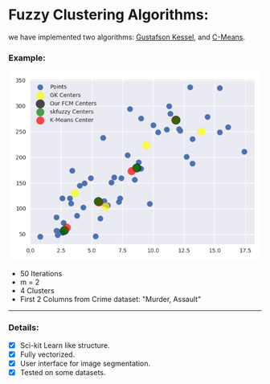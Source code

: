 # Fuzzy Clustering Algorithms:
we have implemented two algorithms: <a href="http://w3.ualg.pt/~jvo/ml2015-16/ml2015-16L17.pdf">Gustafson Kessel</a>, and <a href="https://home.deib.polimi.it/matteucc/Clustering/tutorial_html/cmeans.html">C-Means</a>.

### Example:

![Alt text](/picture.png?raw=true "comparisons")

<ul>
  <li>50 Iterations</li>
  <li>m = 2</li>
  <li>4 Clusters</li>
  <li>First 2 Columns from Crime dataset: "Murder, Assault"</li>
</ul>

<hr>

### Details:
- [x] Sci-kit Learn like structure.
- [x] Fully vectorized.
- [x] User interface for image segmentation.
- [x] Tested on some datasets.
